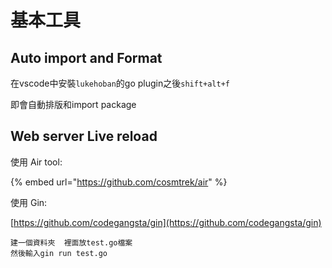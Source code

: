 # 基本工具

## Auto import and Format

在vscode中安裝`lukehoban`的go plugin之後`shift+alt+f`

即會自動排版和import package

## Web server Live reload

使用 Air tool:

{% embed url="https://github.com/cosmtrek/air" %}

使用 Gin:

[https://github.com/codegangsta/gin](https://github.com/codegangsta/gin)

```
建一個資料夾  裡面放test.go檔案
然後輸入gin run test.go
```
